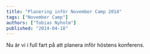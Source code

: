 ```yaml
---
title: "Planering inför November Camp 2014"
tags: ["November Camp"]
authors: ["Tobias Nyholm"]
published: "2014-04-18"
---
```


Nu är vi i full fart på att planera inför höstens konferens.